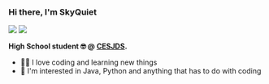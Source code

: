### Hi there, I'm SkyQuiet

<a href="https://www.oracle.com/java/technologies/downloads/"><img src="https://img.shields.io/badge/Java-17.0.2-blue"/></a>
<a href="https://www.jetbrains.com/idea/"><img src="https://img.shields.io/badge/IntelliJ-IDEA-red"/></a>

<!--
**SkyQuiet12/SkyQuiet12** is a ✨ _special_ ✨ repository because its `README.md` (this file) appears on your GitHub profile.

Here are some ideas to get you started:

- 🔭 I’m currently working on ...
- 🌱 I’m currently learning ...
- 👯 I’m looking to collaborate on ...
- 🤔 I’m looking for help with ...
- 💬 Ask me about ...
- 📫 How to reach me: ...
- 😄 Pronouns: ...
- ⚡ Fun fact: ...
-->

**High School student 🤓 @ [CESJDS](https://www.cesjds.org).**

- 👨‍💻 I love coding and learning new things
- 🤩 I'm interested in Java, Python and anything that has to do with coding
